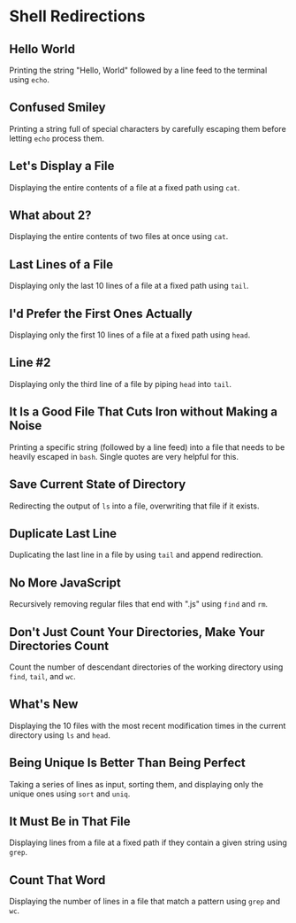 # Shell Redirections

## Hello World
Printing the string "Hello, World" followed by a line feed to the terminal using `echo`.

## Confused Smiley
Printing a string full of special characters by carefully escaping them before letting `echo` process them.

## Let's Display a File
Displaying the entire contents of a file at a fixed path using `cat`.

## What about 2?
Displaying the entire contents of two files at once using `cat`.

## Last Lines of a File
Displaying only the last 10 lines of a file at a fixed path using `tail`.

## I'd Prefer the First Ones Actually
Displaying only the first 10 lines of a file at a fixed path using `head`.

## Line #2
Displaying only the third line of a file by piping `head` into `tail`.

## It Is a Good File That Cuts Iron without Making a Noise
Printing a specific string (followed by a line feed) into a file that needs to be heavily escaped in `bash`. Single quotes are very helpful for this.

## Save Current State of Directory
Redirecting the output of `ls` into a file, overwriting that file if it exists.

## Duplicate Last Line
Duplicating the last line in a file by using `tail` and append redirection.

## No More JavaScript
Recursively removing regular files that end with ".js" using `find` and `rm`.

## Don't Just Count Your Directories, Make Your Directories Count
Count the number of descendant directories of the working directory using `find`, `tail`, and `wc`.

## What's New
Displaying the 10 files with the most recent modification times in the current directory using `ls` and `head`.

## Being Unique Is Better Than Being Perfect
Taking a series of lines as input, sorting them, and displaying only the unique ones using `sort` and `uniq`.

## It Must Be in That File
Displaying lines from a file at a fixed path if they contain a given string using `grep`.

## Count That Word
Displaying the number of lines in a file that match a pattern using `grep` and `wc`.
